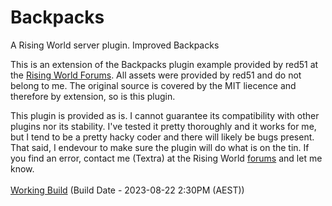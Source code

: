 # Backpacks
A Rising World server plugin. Improved Backpacks

This is an extension of the Backpacks plugin example provided by red51 at the <a href='https://forum.rising-world.net/thread/9855-example-backpacks/'>Rising World Forums</a>. All assets were provided by red51 and do not belong to me. The original source is covered by the MIT liecence and therefore by extension, so is this plugin.

This plugin is provided as is. I cannot guarantee its compatibility with other plugins nor its stability. I've tested it pretty thoroughly and it works for me, but I tend to be a pretty hacky coder and there will likely be bugs present. 
<br>That said, I endevour to make sure the plugin will do what is on the tin. If you find an error, contact me (Textra) at the Rising World <a href='https://forum.rising-world.net/'>forums</a> and let me know.
<br>
<br>
<a href = 'http://www.thehomeworld.org/resources/Backpacks.7z'>Working Build</a> (Build Date - 2023-08-22 2:30PM (AEST))
